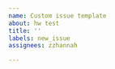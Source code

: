 ```yaml
---
name: Custom issue template
about: hw test
title: ''
labels: new_issue
assignees: zzhannah

---
```



